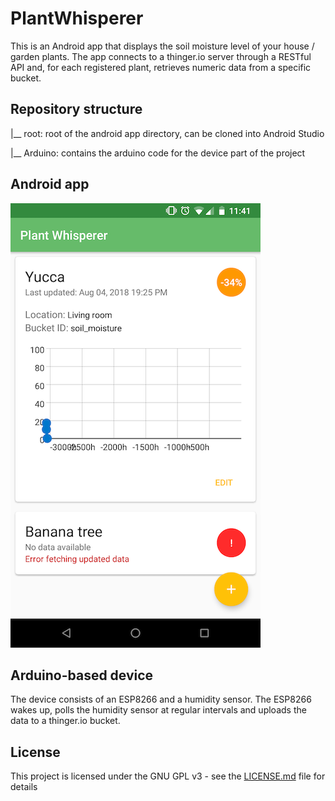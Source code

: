 # PlantWhisperer

This is an Android app that displays the soil moisture level of your house / garden plants.
The app connects to a thinger.io server through a RESTful API and, for each registered plant, retrieves numeric data from a specific bucket.

## Repository structure

|__ root: root of the android app directory, can be cloned into Android Studio

  |__ Arduino: contains the arduino code for the device part of the project
  
## Android app

![Screenshot](docs/Screenshot_MainActivity.png)

## Arduino-based device

The device consists of an ESP8266 and a humidity sensor. The ESP8266 wakes up, polls the humidity sensor at regular intervals and uploads the data to a thinger.io bucket.


## License

This project is licensed under the GNU GPL v3 - see the [LICENSE.md](LICENSE.md) file for details

